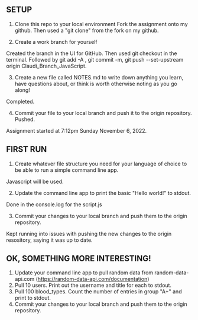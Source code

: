 ## SETUP
1. Clone this repo to your local environment
Fork the assignment onto my github. 
Then used a "git clone" from the fork on my github. 

2. Create a work branch for yourself

Created the branch in the UI for GitHub.
Then used git checkout in the terminal. 
Followed by git add -A , git commit -m, git push --set-upstream origin Claudi_Branch_JavaScript.

3. Create a new file called NOTES.md to write down anything you learn, have questions about, or think is worth otherwise noting as you go along!

Completed. 

4. Commit your file to your local branch and push it to the origin repository.
Pushed.

Assignment started at 7:12pm Sunday November 6, 2022. 


## FIRST RUN
1. Create whatever file structure you need for your language of choice to be able to run a simple command line app. 

Javascript will be used. 

2. Update the command line app to print the basic "Hello world!" to stdout.

Done in the console.log for the script.js

3. Commit your changes to your local branch and push them to the origin repository.

Kept running into issues with pushing the new changes to the origin resository, saying it was up to date. 

## OK, SOMETHING MORE INTERESTING!
1. Update your command line app to pull random data from random-data-api.com (https://random-data-api.com/documentation)
2. Pull 10 users. Print out the username and title for each to stdout.
3. Pull 100 blood_types.  Count the number of entries in group "A+" and print to stdout.
4. Commit your changes to your local branch and push them to the origin repository.



